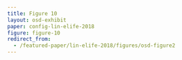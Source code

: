 ```yaml
---
title: Figure 10
layout: osd-exhibit
paper: config-lin-elife-2018
figure: figure-10
redirect_from: 
  - /featured-paper/lin-elife-2018/figures/osd-figure2
---
```

